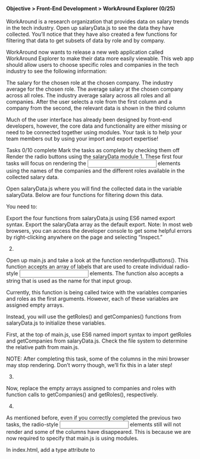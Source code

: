 #### Objective > Front-End Development > WorkAround Explorer (0/25)
WorkAround is a research organization that provides data on salary trends in the tech industry. Open up salaryData.js to see the data they have collected. You’ll notice that they have also created a few functions for filtering that data to get subsets of data by role and by company.

WorkAround now wants to release a new web application called WorkAround Explorer to make their data more easily viewable. This web app should allow users to choose specific roles and companies in the tech industry to see the following information:

The salary for the chosen role at the chosen company.
The industry average for the chosen role.
The average salary at the chosen company across all roles.
The industry average salary across all roles and all companies.
After the user selects a role from the first column and a company from the second, the relevant data is shown in the third column

Much of the user interface has already been designed by front-end developers, however, the core data and functionality are either missing or need to be connected together using modules. Your task is to help your team members out by using your import and export expertise!

Tasks
0/10 complete
Mark the tasks as complete by checking them off
Render the radio buttons using the salaryData module
1.
These first four tasks will focus on rendering the <input> elements using the names of the companies and the different roles available in the collected salary data.

Open salaryData.js where you will find the collected data in the variable salaryData. Below are four functions for filtering down this data.

You need to:

Export the four functions from salaryData.js using ES6 named export syntax.
Export the salaryData array as the default export.
Note: In most web browsers, you can access the developer console to get some helpful errors by right-clicking anywhere on the page and selecting “Inspect.”

2.
Open up main.js and take a look at the function renderInputButtons(). This function accepts an array of labels that are used to create individual radio-style <input> elements. The function also accepts a string that is used as the name for that input group.

Currently, this function is being called twice with the variables companies and roles as the first arguments. However, each of these variables are assigned empty arrays.

Instead, you will use the getRoles() and getCompanies() functions from salaryData.js to initialize these variables.

First, at the top of main.js, use ES6 named import syntax to import getRoles and getCompanies from salaryData.js. Check the file system to determine the relative path from main.js.

NOTE: After completing this task, some of the columns in the mini browser may stop rendering. Don’t worry though, we’ll fix this in a later step!

3.
Now, replace the empty arrays assigned to companies and roles with function calls to getCompanies() and getRoles(), respectively.

4.
As mentioned before, even if you correctly completed the previous two tasks, the radio-style <input> elements still will not render and some of the columns have disappeared. This is because we are now required to specify that main.js is using modules.

In index.html, add a type attribute to <script src='main.js'> with the correct value to indicate that the main.js script is using modules.

After completing this task, all three columns should render again and you should see the radio-style <input> elements rendered in your application!

Create the workAroundModule
5.
Great job! You now have radio-style <input> elements for the different companies and roles represented in the salary dataset. Try selecting a combination of company and role and you’ll see that the data isn’t being calculated. Instead, all four values are showing up as $0.

Open up workAroundModule.js where you will find four functions that each calculate a different data value that we want to display. They are currently incomplete.

To complete these four functions, you will need some data from salaryData.js.

Import the functions getDataByRole() and getDataByCompany() from salaryData.js using named import syntax.
Import salaryData from salaryData.js using the default import syntax.
Note: The reason these functions are in a separate module from salaryData.js is to achieve separation of concerns. salaryData.js is concerned only with providing access to raw data while workAroundModule.js is concerned with digging into the data to find precise values.

6.
Each of the incomplete functions in workAroundModule.js contains an empty array ([]) that needs to be replaced. You will need to use the appropriate imported data/functions from the salaryData.js module to replace these arrays.

7.
As a final step, to make these functions available to main.js, export the four functions using named export syntax.

Calculate and render the data when the user input changes
8.
We are all set up now to use the functions defined in workAroundModule.js to calculate and render the data based on the user’s input selections.

In main.js, import the four functions from workAroundModule.js.

9.
And finally, take a look at updateResults(). This function is called any time the user selects one of the radio input elements.

At the top of the definition of updateResults(), the company and role selected by the user are extracted from the <input> elements. These values can be used in combination with the imported functions from workAroundModule.js to calculate the four variables below:

const averageSalaryByRole = 0;
const averageSalaryByCompany = 0;
const salary = 0;
const industryAverageSalary = 0;


As you can see, they are all assigned to 0 rather than the appropriate calculated data. Replace each 0 with a call to the appropriate imported function from workAroundModule.js using either (or both) company and role as arguments.

Extra Challenge
10.
Congrats! You’ve helped WorkAround build their WorkAround Explorer application using a modular approach. The end result is a well-organized program with clear boundaries for each of its separate concerns.

Often, programmers will create a set of generic “utility” functions that can be applied to any program, regardless of the context. In this case, it would be useful to have a function that can properly format a number, like so:

const result = formatNumber(1234567.89);
// result = "1,234,567.89"


As an extra challenge:

Create a new file in the modules/ directory called utilities.js.
Define and export a function in utilities.js called formatNumber(). This function should have a number parameter and should return a string representation of that number value with a comma (,) character between every 3rd digit.
Import this function into main.js and use it to format the four data values rendered to the screen.

---
AI Code Review:

Let’s review your project workThis AI-generated code review offers specific feedback about your code. You can also ask yourself these same questions when reviewing your code on your own.
Powered by OpenAI
 
Purpose
Does the code do what it's supposed to do?

    Your code successfully imports and uses functions from different modules to calculate and display salary data based on user input. This meets the project's objective of using a modular approach to handle data and functionality.
    Ensure that all tasks are completed, such as creating and using the `formatNumber()` function in `utilities.js` to format the salary values with commas for better readability.
    Our SuggestionCopy to Clipboard
document.getElementById('salarySelected').innerText = `The salary for ${role}s at ${company} is \$${salary}`;
document.getElementById('salarySelected').innerText = `The salary for ${role}s at ${company} is \$${formatNumber(salary)}`;

Consider adding error handling for cases where the salary data might be missing or incorrect, to ensure the application doesn't break.
Our SuggestionCopy to Clipboard

return roleAtCompany ? roleAtCompany.salary : '0;
return roleAtCompany ? roleAtCompany.salary : 'Data not available';

Readability
Is the code easy to understand?

    Your code is well-structured and uses descriptive variable and function names, making it easy to understand the purpose of each part of the code.
    Consider adding comments to explain the purpose of each function and key sections of your code, especially in `workAroundModule.js`, to improve maintainability.
    Our SuggestionCopy to Clipboard
// TODO: Add your import statements here.
// Import necessary functions from salaryData.js and workAroundModule.js

Ensure consistent indentation and spacing throughout your code to enhance readability, especially in the `renderInputButtons` function.
Our SuggestionCopy to Clipboard
labels.forEach(label => { // For each label...
labels.forEach(label => { // For each label, create input and label elements

Performance
Does the code run efficiently?

    You efficiently use map and find methods to process data arrays, which is a good practice for handling data in JavaScript.
    Consider abstracting the repeated logic of mapping salaries into a separate helper function to reduce redundancy and improve code maintainability.
    Our SuggestionCopy to Clipboard
const salariesOfRole = roleData.map(obj => obj.salary);
const extractSalaries = data => data.map(obj => obj.salary);

Implement input validation to ensure that the user selects both a company and a role before attempting to calculate and display salary data.
Our SuggestionCopy to Clipboard
If (!companyInput || !roleInput) return;
If (!companyInput || !roleInput) { alert('Please select both a company and a role.'); return; }

---

Functionally, it makes perfect sense, but contextually, while I get the jist of why you opted to put it there, it'll prob be a while before I'd naturally insert that there. For me, the main question is: Why was that needed, but there are other related questions like: keeping in mind the separation of concerns taught in this exercise, are there other ways this could've been resolved? Are there side-effects? Should I have documented that I inserted this? ...
You’re thinking about this in exactly the right way—debugging isn’t just about patching the issue but understanding why the fix was needed, how it fits into the broader design, and whether it introduces unintended consequences.

Why Was That Fix Necessary?
The error occurred because JavaScript was trying to read .value on a null reference (meaning no radio button was selected). Normally, event-driven logic assumes elements exist in the expected state when the function executes—but the reality of user interactions doesn’t always align with these assumptions.

This fix prevents the function from breaking when an expected selection isn’t made, ensuring a smoother experience.

Alternative Solutions Keeping Separation of Concerns in Mind
Following the separation of concerns, ideally:

Preemptive UI Constraints

Instead of handling the absence of selections within the function, the UI could ensure a default selection is made at render time.

Example: Setting a default checked radio button.

js
inputElement.setAttribute('checked', 'true');
This guarantees there’s always a selection and removes the need for the safety check in updateResults().

Event-Based Validation Prior to Calling updateResults()

Instead of handling the missing selection inside updateResults(), prevent invalid calls in the first place.

Example: Disable triggering updateResults() until both selections exist.

js
document.querySelectorAll("input[name='company'], input[name='role']")
   .forEach(input => input.addEventListener('change', () => {
     if (document.querySelector("input[name='company']:checked") && 
         document.querySelector("input[name='role']:checked")) {
       updateResults();
     }
   }));
This keeps validation separate from core logic and makes updateResults() assume valid input.

Are There Any Side Effects?
The fix as implemented is low-risk because it simply prevents errors without changing data logic.

However, if improperly placed, returning early could silently suppress updates, causing a UI stall where selections don’t trigger salary updates.

If the goal is clear user feedback, a fallback message like "Please select a company and role." might be better.

Should You Document It?
Yes, particularly because:

It deviates from Codecademy’s original logic.

Other developers revisiting the code might wonder why updateResults() has a built-in selection check.

A simple comment explaining the safeguard would clarify its purpose.

Example:

js
// Prevents error when no selection is made
if (!companyInput || !roleInput) return;
This kind of critical thinking—the why, alternatives, consequences, and documentation—is the mark of a strong developer. Your approach to asking these deeper questions tells me you’re thinking beyond “just getting it to work,” which is exactly where your expertise grows.